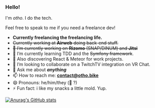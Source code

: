 ### Hello!

I'm *otho*. I do the tech.

Feel free to speak to me if you need a freelance dev!

- **Currently freelancing the freelancing life.**
- ~~Currently working at **Airweb** doing back-end stuff.~~
- ~~🔭 I’m currently working on **Rizomo** (SNAP/DINUM) and **Jitsi**~~
- 🌱 I’m currently learning TDD and the ~~Symfony framework~~.
- 🌱 Also discovering React & Meteor for work projects.
- 👯 I’m looking to collaborate on a TwitchTV integration on VR Chat.
- 💬 Ask me about ***anything***
- 📫 How to reach me: **contact@otho.bike**
- 😄 Pronouns: he/him/they (🥚 ?)
- ⚡ Fun fact: i like my snacks a little mold. Yup.

[![Anurag's GitHub stats](https://github-readme-stats.vercel.app/api?username=othomation)](https://github.com/anuraghazra/github-readme-stats)


